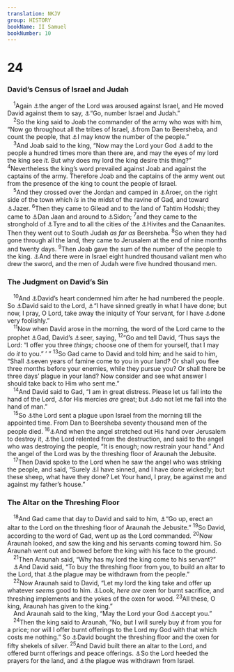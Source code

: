 ```yaml
---
translation: NKJV
group: HISTORY
bookName: II Samuel 
bookNumber: 10
---
```


<div class="title"><h1>24</h1><h3>David’s Census of Israel and Judah</h3></div>
<span class="verse 2sa_24_1"> <sup>1</sup>Again <a data-toggle="tooltip" data-placement="bottom" title="2 Sam. 11:3, 6">⚓</a>the anger of the Lord was aroused against Israel, and He moved David against them to say, <a data-toggle="tooltip" data-placement="bottom" title="2 Sam. 21:1, 2">⚓</a>“Go, number Israel and Judah.”<br/></span>
<span class="verse 2sa_24_2"> <sup>2</sup>So the king said to Joab the commander of the army who <i>was</i> with him, “Now go throughout all the tribes of Israel, <a data-toggle="tooltip" data-placement="bottom" title="Num. 26:2; 1 Chr. 27:23, 24">⚓</a>from Dan to Beersheba, and count the people, that <a data-toggle="tooltip" data-placement="bottom" title="Judg. 20:1; 2 Sam. 3:10">⚓</a>I may know the number of the people.”<br/></span>
<span class="verse 2sa_24_3"> <sup>3</sup>And Joab said to the king, “Now may the Lord your God <a data-toggle="tooltip" data-placement="bottom" title="(Jer. 17:5)">⚓</a>add to the people a hundred times more than there are, and may the eyes of my lord the king see <i>it.</i> But why does my lord the king desire this thing?” </span>
<span class="verse 2sa_24_4"><sup>4</sup>Nevertheless the king’s word prevailed against Joab and against the captains of the army. Therefore Joab and the captains of the army went out from the presence of the king to count the people of Israel.<br/></span>
<span class="verse 2sa_24_5"> <sup>5</sup>And they crossed over the Jordan and camped in <a data-toggle="tooltip" data-placement="bottom" title="Deut. 1:11">⚓</a>Aroer, on the right side of the town which <i>is</i> in the midst of the ravine of Gad, and toward <a data-toggle="tooltip" data-placement="bottom" title="Deut. 2:36; Josh. 13:9, 16">⚓</a>Jazer. </span>
<span class="verse 2sa_24_6"><sup>6</sup>Then they came to Gilead and to the land of Tahtim Hodshi; they came to <a data-toggle="tooltip" data-placement="bottom" title="Num. 32:1, 3">⚓</a>Dan Jaan and around to <a data-toggle="tooltip" data-placement="bottom" title="Josh. 19:47; Judg. 18:29">⚓</a>Sidon; </span>
<span class="verse 2sa_24_7"><sup>7</sup>and they came to the stronghold of <a data-toggle="tooltip" data-placement="bottom" title="Josh. 19:28; Judg. 18:28">⚓</a>Tyre and to all the cities of the <a data-toggle="tooltip" data-placement="bottom" title="Josh. 19:29">⚓</a>Hivites and the Canaanites. Then they went out to South Judah <i>as</i> <i>far</i> <i>as</i> Beersheba. </span>
<span class="verse 2sa_24_8"><sup>8</sup>So when they had gone through all the land, they came to Jerusalem at the end of nine months and twenty days. </span>
<span class="verse 2sa_24_9"><sup>9</sup>Then Joab gave the sum of the number of the people to the king. <a data-toggle="tooltip" data-placement="bottom" title="Josh. 11:3; Judg. 3:3">⚓</a>And there were in Israel eight hundred thousand valiant men who drew the sword, and the men of Judah were five hundred thousand men.<br/></span>
<div class="title"><h3>The Judgment on David’s Sin</h3></div>
<span class="verse 2sa_24_10"> <sup>10</sup>And <a data-toggle="tooltip" data-placement="bottom" title="1 Chr. 21:5">⚓</a>David’s heart condemned him after he had numbered the people. So <a data-toggle="tooltip" data-placement="bottom" title="1 Sam. 24:5">⚓</a>David said to the Lord, <a data-toggle="tooltip" data-placement="bottom" title="2 Sam. 23:1">⚓</a>“I have sinned greatly in what I have done; but now, I pray, O Lord, take away the iniquity of Your servant, for I have <a data-toggle="tooltip" data-placement="bottom" title="2 Sam. 12:13">⚓</a>done very foolishly.”<br/></span>
<span class="verse 2sa_24_11"> <sup>11</sup>Now when David arose in the morning, the word of the Lord came to the prophet <a data-toggle="tooltip" data-placement="bottom" title="1 Sam. 13:13; (2 Chr. 16:9)">⚓</a>Gad, David’s <a data-toggle="tooltip" data-placement="bottom" title="1 Sam. 22:5">⚓</a>seer, saying, </span>
<span class="verse 2sa_24_12"><sup>12</sup>“Go and tell David, ‘Thus says the Lord: “I offer you three <i>things;</i> choose one of them for yourself, that I may do <i>it</i> to you.” ’ ” </span>
<span class="verse 2sa_24_13"><sup>13</sup>So Gad came to David and told him; and he said to him, “Shall <a data-toggle="tooltip" data-placement="bottom" title="1 Sam. 9:9; 1 Chr. 29:29">⚓</a>seven years of famine come to you in your land? Or shall you flee three months before your enemies, while they pursue you? Or shall there be three days’ plague in your land? Now consider and see what answer I should take back to Him who sent me.”<br/></span>
<span class="verse 2sa_24_14"> <sup>14</sup>And David said to Gad, “I am in great distress. Please let us fall into the hand of the Lord, <a data-toggle="tooltip" data-placement="bottom" title="Ezek. 14:21">⚓</a>for His mercies <i>are</i> great; but <a data-toggle="tooltip" data-placement="bottom" title="(Ps. 51:1; 103:8, 13, 14; 119:156; 130:4, 7)">⚓</a>do not let me fall into the hand of man.”<br/></span>
<span class="verse 2sa_24_15"> <sup>15</sup>So <a data-toggle="tooltip" data-placement="bottom" title="(Is. 47:6; Zech. 1:15)">⚓</a>the Lord sent a plague upon Israel from the morning till the appointed time. From Dan to Beersheba seventy thousand men of the people died. </span>
<span class="verse 2sa_24_16"><sup>16</sup><a data-toggle="tooltip" data-placement="bottom" title="1 Chr. 21:14">⚓</a>And when the angel stretched out His hand over Jerusalem to destroy it, <a data-toggle="tooltip" data-placement="bottom" title="Ex. 12:23; 2 Kin. 19:35; Acts 12:23">⚓</a>the Lord relented from the destruction, and said to the angel who was destroying the people, “It is enough; now restrain your hand.” And the angel of the Lord was by the threshing floor of Araunah the Jebusite.<br/></span>
<span class="verse 2sa_24_17"> <sup>17</sup>Then David spoke to the Lord when he saw the angel who was striking the people, and said, “Surely <a data-toggle="tooltip" data-placement="bottom" title="Gen. 6:6; 1 Sam. 15:11">⚓</a>I have sinned, and I have done wickedly; but these sheep, what have they done? Let Your hand, I pray, be against me and against my father’s house.”<br/></span>
<div class="title"><h3>The Altar on the Threshing Floor</h3></div>
<span class="verse 2sa_24_18"> <sup>18</sup>And Gad came that day to David and said to him, <a data-toggle="tooltip" data-placement="bottom" title="2 Sam. 7:8; 1 Chr. 21:17; Ps. 74:1">⚓</a>“Go up, erect an altar to the Lord on the threshing floor of Araunah the Jebusite.” </span>
<span class="verse 2sa_24_19"><sup>19</sup>So David, according to the word of Gad, went up as the Lord commanded. </span>
<span class="verse 2sa_24_20"><sup>20</sup>Now Araunah looked, and saw the king and his servants coming toward him. So Araunah went out and bowed before the king with his face to the ground.<br/></span>
<span class="verse 2sa_24_21"> <sup>21</sup>Then Araunah said, “Why has my lord the king come to his servant?”<br/> <a data-toggle="tooltip" data-placement="bottom" title="1 Chr. 21:18">⚓</a>And David said, “To buy the threshing floor from you, to build an altar to the Lord, that <a data-toggle="tooltip" data-placement="bottom" title="Gen. 23:8–16">⚓</a>the plague may be withdrawn from the people.”<br/></span>
<span class="verse 2sa_24_22"> <sup>22</sup>Now Araunah said to David, “Let my lord the king take and offer up whatever <i>seems</i> good to him. <a data-toggle="tooltip" data-placement="bottom" title="Num. 16:48, 50">⚓</a>Look, <i>here</i> <i>are</i> oxen for burnt sacrifice, and threshing implements and the yokes of the oxen for wood. </span>
<span class="verse 2sa_24_23"><sup>23</sup>All these, O king, Araunah has given to the king.”<br/> And Araunah said to the king, “May the Lord your God <a data-toggle="tooltip" data-placement="bottom" title="1 Sam. 6:14; 1 Kin. 19:21">⚓</a>accept you.”<br/></span>
<span class="verse 2sa_24_24"> <sup>24</sup>Then the king said to Araunah, “No, but I will surely buy <i>it</i> from you for a price; nor will I offer burnt offerings to the Lord my God with that which costs me nothing.” So <a data-toggle="tooltip" data-placement="bottom" title="(Ezek. 20:40, 41)">⚓</a>David bought the threshing floor and the oxen for fifty shekels of silver. </span>
<span class="verse 2sa_24_25"><sup>25</sup>And David built there an altar to the Lord, and offered burnt offerings and peace offerings. <a data-toggle="tooltip" data-placement="bottom" title="1 Chr. 21:24, 25">⚓</a>So the Lord heeded the prayers for the land, and <a data-toggle="tooltip" data-placement="bottom" title="2 Sam. 21:14">⚓</a>the plague was withdrawn from Israel.<br/></span>
